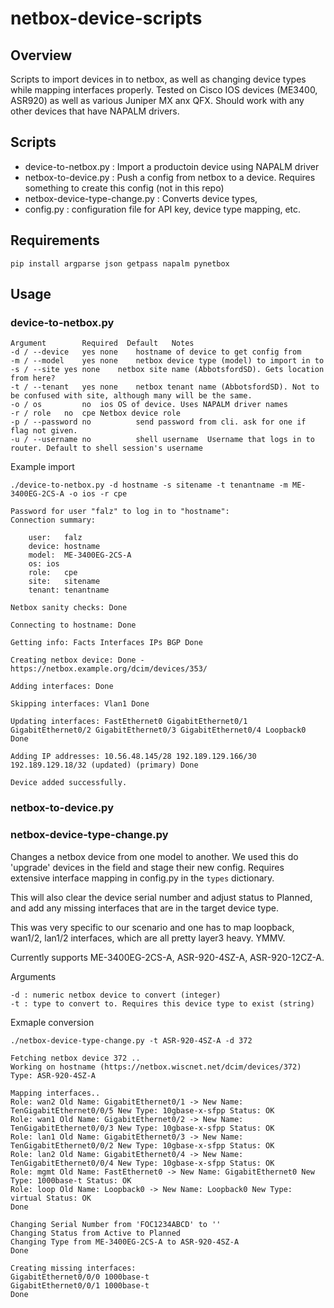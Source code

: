 # netbox-device-scripts
## Overview
Scripts to import devices in to netbox, as well as changing device types while mapping interfaces properly. Tested on Cisco IOS devices (ME3400, ASR920) as well as various Juniper MX anx QFX. Should work with any other devices that have NAPALM drivers.

## Scripts
* device-to-netbox.py : Import a productoin device using NAPALM driver
* netbox-to-device.py : Push a config from netbox to a device. Requires something to create this config (not in this repo)
* netbox-device-type-change.py : Converts device types, 
* config.py : configuration file for API key, device type mapping, etc.

## Requirements
```
pip install argparse json getpass napalm pynetbox
```

## Usage
### device-to-netbox.py
```
Argument        Required  Default   Notes
-d / --device	yes	none	hostname of device to get config from
-m / --model	yes	none	netbox device type (model) to import in to
-s / --site	yes	none	netbox site name (AbbotsfordSD). Gets location from here?
-t / --tenant	yes	none	netbox tenant name (AbbotsfordSD). Not to be confused with site, although many will be the same.
-o / os	        no	ios	OS of device. Uses NAPALM driver names
-r / role 	no	cpe	Netbox device role
-p / --password	no	        send password from cli. ask for one if flag not given.
-u / --username	no	        shell username	Username that logs in to router. Default to shell session's username
```

Example import
```
./device-to-netbox.py -d hostname -s sitename -t tenantname -m ME-3400EG-2CS-A -o ios -r cpe
 
Password for user "falz" to log in to "hostname":
Connection summary:
 
    user:   falz
    device: hostname
    model:  ME-3400EG-2CS-A
    os: ios
    role:   cpe
    site:   sitename
    tenant: tenantname
 
Netbox sanity checks: Done
 
Connecting to hostname: Done
 
Getting info: Facts Interfaces IPs BGP Done
 
Creating netbox device: Done - https://netbox.example.org/dcim/devices/353/
 
Adding interfaces: Done
 
Skipping interfaces: Vlan1 Done
 
Updating interfaces: FastEthernet0 GigabitEthernet0/1 GigabitEthernet0/2 GigabitEthernet0/3 GigabitEthernet0/4 Loopback0 Done
 
Adding IP addresses: 10.56.48.145/28 192.189.129.166/30 192.189.129.18/32 (updated) (primary) Done
 
Device added successfully.

```

### netbox-to-device.py


### netbox-device-type-change.py
Changes a netbox device from one model to another. We used this do 'upgrade' devices in the field and stage their new config. Requires extensive interface mapping in config.py in the `types` dictionary. 

This will also clear the device serial number and adjust status to Planned, and add any missing interfaces that are in the target device type.

This was very specific to our scenario and one has to map loopback, wan1/2, lan1/2 interfaces, which are all pretty layer3 heavy. YMMV.

Currently supports ME-3400EG-2CS-A, ASR-920-4SZ-A, ASR-920-12CZ-A. 

Arguments
```
-d : numeric netbox device to convert (integer)
-t : type to convert to. Requires this device type to exist (string)
```

Exmaple conversion
```
./netbox-device-type-change.py -t ASR-920-4SZ-A -d 372
 
Fetching netbox device 372 ..
Working on hostname (https://netbox.wiscnet.net/dcim/devices/372) Type: ASR-920-4SZ-A
 
Mapping interfaces..
Role: wan2 Old Name: GigabitEthernet0/1 -> New Name: TenGigabitEthernet0/0/5 New Type: 10gbase-x-sfpp Status: OK
Role: wan1 Old Name: GigabitEthernet0/2 -> New Name: TenGigabitEthernet0/0/3 New Type: 10gbase-x-sfpp Status: OK
Role: lan1 Old Name: GigabitEthernet0/3 -> New Name: TenGigabitEthernet0/0/2 New Type: 10gbase-x-sfpp Status: OK
Role: lan2 Old Name: GigabitEthernet0/4 -> New Name: TenGigabitEthernet0/0/4 New Type: 10gbase-x-sfpp Status: OK
Role: mgmt Old Name: FastEthernet0 -> New Name: GigabitEthernet0 New Type: 1000base-t Status: OK
Role: loop Old Name: Loopback0 -> New Name: Loopback0 New Type: virtual Status: OK
Done
 
Changing Serial Number from 'FOC1234ABCD' to ''
Changing Status from Active to Planned
Changing Type from ME-3400EG-2CS-A to ASR-920-4SZ-A
Done
 
Creating missing interfaces:
GigabitEthernet0/0/0 1000base-t
GigabitEthernet0/0/1 1000base-t
Done
```
